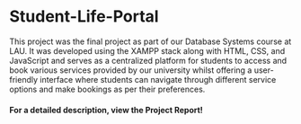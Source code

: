 # Student-Life-Portal

This project was the final project as part of our Database Systems course at LAU.
It was developed using the XAMPP stack along with HTML, CSS, and JavaScript and 
serves as a centralized platform for students to access and book various services provided by our university
whilst offering a user-friendly interface where students can navigate through different service options and 
make bookings as per their preferences.

#### For a detailed description, view the Project Report!  
